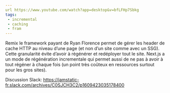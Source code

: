 ```yaml
---
url https://www.youtube.com/watch?app=desktop&v=bfLFHp7Sbkg
tags: 
 - incremental
 - caching
 - fram
---
```


Remix le framework payant de Ryan Florence permet de gérer les header de cache HTTP au niveau d’une page (et non d’un site comme avec un SSG). Cette granularité évite d’avoir à régénérer et redéployer tout le site. Next.js a un mode de régénération incrementale qui permet aussi de ne pas à avoir à tout régéner à chaque fois (un point très coûteux en ressources surtout pour les gros sites).

Discussion Slack: https://jamstatic-fr.slack.com/archives/C0SJCH3C2/p1609423035178400